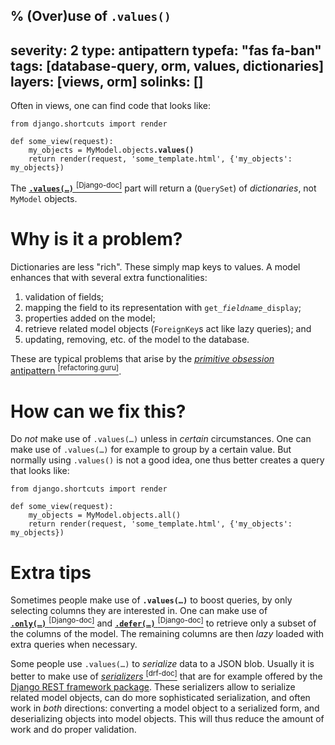 % (Over)use of `.values()`
---
severity: 2
type: antipattern
typefa: "fas fa-ban"
tags: [database-query, orm, values, dictionaries]
layers: [views, orm]
solinks: []
---

Often in views, one can find code that looks like:

<pre class="python"><code>from django.shortcuts import render

def some_view(request):
    my_objects = MyModel.objects<b>.values()</b>
    return render(request, 'some_template.html', {'my_objects': my_objects})</code></pre>

The [**<code>.values(&hellip;)</code>**&nbsp;<sup>[Django-doc]</sup>](https://docs.djangoproject.com/en/dev/ref/models/querysets/#values)
part will return a (`QuerySet`) of *dictionaries*, not `MyModel` objects.

# Why is it a problem?

Dictionaries are less "rich". These simply map keys to values. A model enhances
that with several extra functionalities:

 1. validation of fields;
 2. mapping the field to its representation with <code>get_<i>fieldname</i>_display</code>;
 3. properties added on the model;
 4. retrieve related model objects (`ForeignKey`s act like lazy queries); and
 5. updating, removing, etc. of the model to the database.

These are typical problems that arise by the [*primitive obsession* antipattern&nbsp;<sup>[refactoring.guru]</sup>](https://refactoring.guru/smells/primitive-obsession).

# How can we fix this?

Do *not* make use of <code>.values(&hellip;)</code> unless in *certain* circumstances. One can
make use of <code>.values(&hellip;)</code> for example to group by a certain
value. But normally using `.values()` is not a good idea, one thus better
creates a query that looks like: 

<pre class="python"><code>from django.shortcuts import render

def some_view(request):
    my_objects = MyModel.objects.all()
    return render(request, 'some_template.html', {'my_objects': my_objects})</code></pre>

# Extra tips

Sometimes people make use of **<code>.values(&hellip;)</code>** to boost queries, by only selecting columns they are interested in.
One can make use of [**<code>.only(&hellip;)</code>**&nbsp;<sup>[Django-doc]</sup>](https://docs.djangoproject.com/en/dev/ref/models/querysets/#only)
and [**<code>.defer(&hellip;)</code>**&nbsp;<sup>[Django-doc]</sup>](https://docs.djangoproject.com/en/dev/ref/models/querysets/#defer) to retrieve
only a subset of the columns of the model. The remaining columns are then *lazy*
loaded with extra queries when necessary.

Some people use <code>.values(&hellip;)</code> to *serialize* data to a JSON blob. Usually it is better to make use of [*serializers*&nbsp;<sup>[drf-doc]</sup>](https://www.django-rest-framework.org/api-guide/serializers/) that are for example offered by the [Django REST framework package](https://www.django-rest-framework.org/). These serializers allow to serialize related model objects, can do more sophisticated serialization, and often work in *both* directions: converting a model object to a serialized form, and deserializing objects into model objects. This will thus reduce the amount of work and do proper validation.
